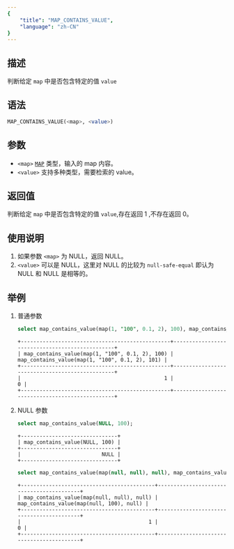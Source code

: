```yaml
---
{
    "title": "MAP_CONTAINS_VALUE",
    "language": "zh-CN"
}
---
```


## 描述

判断给定 `map` 中是否包含特定的值 `value`

## 语法

```sql
MAP_CONTAINS_VALUE(<map>, <value>)
```

## 参数
- `<map>` [`MAP`](../../../basic-element/sql-data-types/semi-structured/MAP.md) 类型，输入的 map 内容。
- `<value>` 支持多种类型，需要检索的 value。

## 返回值
判断给定 `map` 中是否包含特定的值 `value`,存在返回 1 ,不存在返回 0。

## 使用说明
1. 如果参数 `<map>` 为 NULL，返回 NULL。
2. `<value>` 可以是 NULL，这里对 NULL 的比较为 `null-safe-equal` 即认为 NULL 和 NULL 是相等的。

## 举例
1. 普通参数
    ```sql
    select map_contains_value(map(1, "100", 0.1, 2), 100), map_contains_value(map(1, "100", 0.1, 2), 101);
    ```
    ```text
    +------------------------------------------------+------------------------------------------------+
    | map_contains_value(map(1, "100", 0.1, 2), 100) | map_contains_value(map(1, "100", 0.1, 2), 101) |
    +------------------------------------------------+------------------------------------------------+
    |                                              1 |                                              0 |
    +------------------------------------------------+------------------------------------------------+
    ```
2. NULL 参数
    ```sql
    select map_contains_value(NULL, 100);
    ```
    ```text
    +-------------------------------+
    | map_contains_value(NULL, 100) |
    +-------------------------------+
    |                          NULL |
    +-------------------------------+
    ```
    ```sql
    select map_contains_value(map(null, null), null), map_contains_value(map(null, 100), null);
    ```
    ```text
    +-------------------------------------------+------------------------------------------+
    | map_contains_value(map(null, null), null) | map_contains_value(map(null, 100), null) |
    +-------------------------------------------+------------------------------------------+
    |                                         1 |                                        0 |
    +-------------------------------------------+------------------------------------------+
    ```